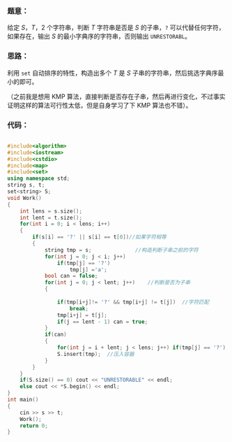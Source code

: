 ### 题意：
给定 $S$，$T$，$2$ 个字符串，判断 $T$ 字符串是否是 $S$ 的子串，`?` 可以代替任何字符，如果存在，输出 $S$ 的最小字典序的字符串，否则输出 $\texttt{UNRESTORABL}$。

### 思路：

利用 ```set``` 自动排序的特性，构造出多个 $T$ 是 $S$ 子串的字符串，然后挑选字典序最小的即可。

（之前我是想用 KMP 算法，直接判断是否存在子串，然后再进行变化，不过事实证明这样的算法可行性太低，但是自身学习了下 KMP 算法也不错）。

### 代码：

```cpp

#include<algorithm>
#include<iostream>
#include<cstdio>
#include<map>
#include<set>
using namespace std;
string s, t;
set<string> S;
void Work()
{
    int lens = s.size();
    int lent = t.size();
    for(int i = 0; i < lens; i++)
    {
        if(s[i] == '?' || s[i] == t[0])//如果字符相等
        {
            string tmp = s;              //构造判断子串之前的字符
            for(int j = 0; j < i; j++)
                if(tmp[j] == '?')
                    tmp[j] ='a';    
            bool can = false;
            for(int j = 0; j < lent; j++)    //判断是否为子串
            {
 
                if(tmp[i+j]!= '?' && tmp[i+j] != t[j])  //字符匹配
                    break;
                tmp[i+j] = t[j];
                if(j == lent - 1) can = true;
            }
            if(can)
            {
                for(int j = i + lent; j < lens; j++) if(tmp[j] == '?') tmp[j] = 'a';//处理匹配后的字符
                S.insert(tmp);  //压入容器
            }
        }
    }
    if(S.size() == 0) cout << "UNRESTORABLE" << endl;
    else cout << *S.begin() << endl;
}
int main()
{
    cin >> s >> t;
    Work();
    return 0;
}
```

